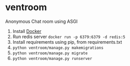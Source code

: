 # ventroom
Anonymous Chat room using ASGI


1. Install [Docker](https://docs.docker.com/get-docker/)
2. Run redis server `docker run -p 6379:6379 -d redis:5 `  
3. Install requirements using pip, from requirements.txt  
4. `python ventroom/manage.py makemigrations`
5. `python ventroom/manage.py migrate`
6. `python ventroom/manage.py runserver`
